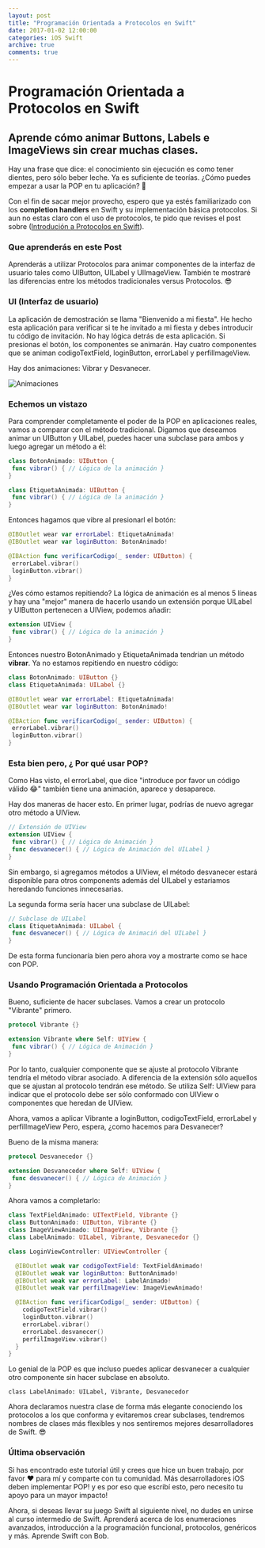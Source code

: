```yaml
---
layout: post
title: "Programación Orientada a Protocolos en Swift"
date: 2017-01-02 12:00:00
categories: iOS Swift
archive: true
comments: true
---
```


# Programación Orientada a Protocolos en Swift

## Aprende cómo animar Buttons, Labels e ImageViews sin crear muchas clases.

Hay una frase que dice: el conocimiento sin ejecución es como tener dientes, pero sólo beber leche. Ya es suficiente de teorías. ¿Cómo puedes empezar a usar la POP en tu aplicación? 🤔

Con el fin de sacar mejor provecho, espero que ya estés familiarizado con los **completion handlers** en Swift y su implementación básica protocolos. Si aun no estas claro con el uso de protocolos, te pido que revises el post sobre  ([Introdución a Protocolos en Swift](https://blog.bobthedeveloper.io/introduction-to-protocol-oriented-programming-in-swift-b358fe4974f)).

### Que aprenderás en este Post

Aprenderás a utilizar Protocolos para animar componentes de la interfaz de usuario tales como UIButton, UILabel y UIImageView. También te mostraré las diferencias entre los métodos tradicionales versus Protocolos. 😎

### UI (Interfaz de usuario)

La aplicación de demostración se llama "Bienvenido a mi fiesta". He hecho esta aplicación para verificar si te he invitado a mi fiesta y debes introducir tu código de invitación. No hay lógica detrás de esta aplicación. Si presionas el botón, los componentes se animarán. Hay cuatro componentes que se animan codigoTextField, loginButton, errorLabel y perfilImageView.

Hay dos animaciones: Vibrar y Desvanecer.

![Animaciones](https://cdn.bobthedeveloper.io/posts/5993515e761f601bc340f5c6/completed-project-using-protocol-oriented-programming.gif)

### Echemos un vistazo

Para comprender completamente el poder de la POP en aplicaciones reales, vamos a comparar con el método tradicional. Digamos que deseamos animar un UIButton y UILabel, puedes hacer una subclase para ambos y luego agregar un método a él:

```swift
class BotonAnimado: UIButton {
 func vibrar() { // Lógica de la animación }
}

class EtiquetaAnimada: UIButton {
 func vibrar() { // Lógica de la animación }
}
```

Entonces hagamos que vibre al presionarl el botón:

```swift
@IBOutlet wear var errorLabel: EtiquetaAnimada!
@IBOutlet wear var loginButton: BotonAnimado!

@IBAction func verificarCodigo(_ sender: UIButton) {
 errorLabel.vibrar()
 loginButton.vibrar()
}
```

¿Ves cómo estamos repitiendo? La lógica de animación es al menos 5 líneas y hay una "mejor" manera de hacerlo usando un extensión porque UILabel y UIButton pertenecen a UIView, podemos añadir:

```swift
extension UIView {
 func vibrar() { // Lógica de la animación }
}
```
Entonces nuestro BotonAnimado y EtiquetaAnimada tendrian un método **vibrar**. Ya no estamos repitiendo en nuestro código:

```swift
class BotonAnimado: UIButton {}
class EtiquetaAnimada: UILabel {}

@IBOutlet wear var errorLabel: EtiquetaAnimada!
@IBOutlet wear var loginButton: BotonAnimado!

@IBAction func verificarCodigo(_ sender: UIButton) {
 errorLabel.vibrar()
 loginButton.vibrar()
}
```

### Esta bien pero, ¿ Por qué usar POP?

Como Has visto, el errorLabel, que dice "introduce por favor un código válido 😂" también tiene una animación, aparece y desaparece.

Hay dos maneras de hacer esto. En primer lugar, podrías de nuevo agregar otro método a UIView.

```swift
// Extensión de UIView
extension UIView {
 func vibrar() { // Lógica de Animación }
 func desvanecer() { // Lógica de Animación del UILabel }
}
```

Sin embargo, si agregamos métodos a UIView, el método desvanecer estará disponible para otros components además del UILabel y estariamos heredando  funciones innecesarias.

La segunda forma sería hacer una subclase de UILabel:

```swift
// Subclase de UILabel
class EtiquetaAnimada: UILabel {
 func desvanecer() { // Lógica de Animaciń del UILabel }  
}
```

De esta forma funcionaría bien pero ahora voy a mostrarte como se hace con POP.

### Usando Programación Orientada a Protocolos


Bueno, suficiente de hacer subclases. Vamos a crear un protocolo "Vibrante" primero.

```swift
protocol Vibrante {}

extension Vibrante where Self: UIView {
 func vibrar() { // Lógica de Animación }
}
```

Por lo tanto, cualquier componente que se ajuste al protocolo Vibrante tendría el método vibrar asociado. A diferencia de la extensión sólo aquellos que se ajustan al protocolo tendrán ese método. Se utiliza Self: UIView para indicar que el protocolo debe ser sólo conformado con UIView o componentes que heredan de UIView.

Ahora, vamos a aplicar Vibrante a loginButton, codigoTextField, errorLabel y perfilImageView Pero, espera, ¿como hacemos para Desvanecer?

Bueno de la misma manera:

```swift
protocol Desvanecedor {}

extension Desvanecedor where Self: UIView {
 func desvanecer() { // Lógica de Animación }
}
```

Ahora vamos a completarlo:

```swift
class TextFieldAnimado: UITextField, Vibrante {}
class ButtonAnimado: UIButton, Vibrante {}
class ImageViewAnimado: UIImageView, Vibrante {}
class LabelAnimado: UILabel, Vibrante, Desvanecedor {}

class LoginViewController: UIViewController {

  @IBOutlet weak var codigoTextField: TextFieldAnimado!
  @IBOutlet weak var loginButton: ButtonAnimado!
  @IBOutlet weak var errorLabel: LabelAnimado!
  @IBOutlet weak var perfilImageView: ImageViewAnimado!

  @IBAction func verificarCodigo(_ sender: UIButton) {
    codigoTextField.vibrar()
    loginButton.vibrar()
    errorLabel.vibrar()
    errorLabel.desvanecer()
    perfilImageView.vibrar()
  }
}
```

Lo genial de la POP es que incluso puedes aplicar desvanecer a cualquier otro componente sin hacer subclase en absoluto.

`class LabelAnimado: UILabel, Vibrante, Desvanecedor`

Ahora declaramos nuestra clase de forma más elegante conociendo los protocolos a los que conforma y evitaremos crear subclases, tendremos nombres de clases más flexibles y nos sentiremos mejores desarrolladores de Swift. 😎

### Última observación

Si has encontrado este tutorial útil y crees que hice un buen trabajo, por favor ❤️ para mí y comparte con tu comunidad. Más desarrolladores iOS deben implementar POP! y es por eso que escribí esto, pero necesito tu apoyo para un mayor impacto!

Ahora, si deseas llevar su juego Swift al siguiente nivel, no dudes en unirse al curso intermedio de Swift. Aprenderá acerca de los enumeraciones avanzados, introducción a la programación funcional, protocolos, genéricos y más. Aprende Swift con Bob.

